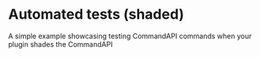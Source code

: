 # Automated tests (shaded)

[//]: # (TODO: Explain)
A simple example showcasing testing CommandAPI commands when your plugin shades the CommandAPI
